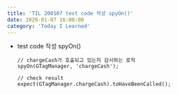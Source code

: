```yaml
---
title: 'TIL 200107 test code 작성 spyOn()'
date: 2020-01-07 16:00:00
category: 'Today I Learned'
---
```


- test code 작성 spyOn()

  ```tsx
  // chargeCash가 호출되고 있는지 감시하는 로직
  spyOn(GTagManager, 'chargeCash');
  
  // check result
  expect(GTagManager.chargeCash).toHaveBeenCalled();
  ```

